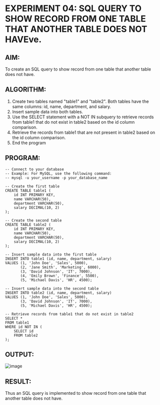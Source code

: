 # EXPERIMENT 04: SQL QUERY TO SHOW RECORD FROM ONE TABLE THAT ANOTHER TABLE DOES NOT HAVEve.
## AIM:
To create an SQL query to show record from one table that another table does not have.

## ALGORITHM:
1. Create two tables named "table1" and "table2". Both tables have the same columns: id, name, department, and salary.
2. Insert sample data into both tables.
3. Use the SELECT statement with a NOT IN subquery to retrieve records from table1 that do not exist in table2 based on the id column comparison.
4. Retrieve the records from table1 that are not present in table2 based on the id column comparison.
5. End the program
## PROGRAM:
```
-- Connect to your database
-- Example: For MySQL, use the following command:
-- mysql -u your_username -p your_database_name

-- Create the first table
CREATE TABLE table1 (
    id INT PRIMARY KEY,
    name VARCHAR(50),
    department VARCHAR(50),
    salary DECIMAL(10, 2)
);

-- Create the second table
CREATE TABLE table2 (
    id INT PRIMARY KEY,
    name VARCHAR(50),
    department VARCHAR(50),
    salary DECIMAL(10, 2)
);

-- Insert sample data into the first table
INSERT INTO table1 (id, name, department, salary)
VALUES (1, 'John Doe', 'Sales', 5000),
       (2, 'Jane Smith', 'Marketing', 6000),
       (3, 'David Johnson', 'IT', 7000),
       (4, 'Emily Brown', 'Finance', 5500),
       (5, 'Michael Davis', 'HR', 4500);

-- Insert sample data into the second table
INSERT INTO table2 (id, name, department, salary)
VALUES (1, 'John Doe', 'Sales', 5000),
       (3, 'David Johnson', 'IT', 7000),
       (5, 'Michael Davis', 'HR', 4500);

-- Retrieve records from table1 that do not exist in table2
SELECT *
FROM table1
WHERE id NOT IN (
    SELECT id
    FROM table2
);
```
## OUTPUT:
![image](https://github.com/Rithigasri/DBMS-EXP4/assets/93427256/41c88814-1446-4560-93fb-329c099c16c6)

## RESULT:
Thus an SQL query is implemented to show record from one table that another table does not have.
